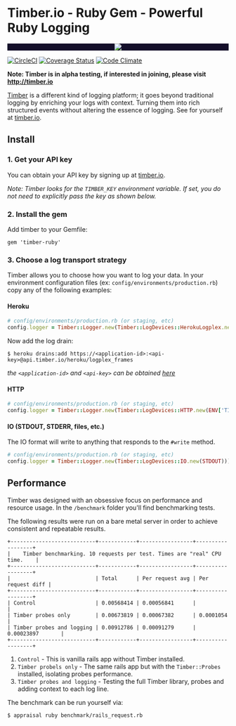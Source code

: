 # Timber.io - Ruby Gem - Powerful Ruby Logging

<p align="center" style="background: #140f2a;">
<a href="http://github.com/timberio/timber-ruby"><img src="http://res.cloudinary.com/timber/image/upload/c_scale,w_537/v1464797600/how-it-works_sfgfjp.gif" /></a>
</p>

[![CircleCI](https://circleci.com/gh/timberio/timber-ruby.svg?style=shield&circle-token=:circle-token)](https://circleci.com/gh/timberio/timber-ruby/tree/master)
[![Coverage Status](https://coveralls.io/repos/github/timberio/timber-ruby/badge.svg?branch=master)](https://coveralls.io/github/timberio/timber-ruby?branch=master)
[![Code Climate](https://codeclimate.com/github/timberio/timber-ruby/badges/gpa.svg)](https://codeclimate.com/github/timberio/timber-ruby)

**Note: Timber is in alpha testing, if interested in joining, please visit http://timber.io**


[Timber](http://timber.io) is a different kind of logging platform; it goes beyond traditional logging by enriching your logs with context. Turning them into rich structured events without altering the essence of logging. See for yourself at [timber.io](http://timber.io).

## Install

### 1. Get your API key

You can obtain your API key by signing up at [timber.io](http://timber.io).

*Note: Timber looks for the `TIMBER_KEY` environment variable. If set, you do not need to explicitly pass the key as shown below.*

### 2. Install the gem

Add timber to your Gemfile:

```
gem 'timber-ruby'
```

### 3. Choose a log transport strategy

Timber allows you to choose how you want to log your data. In your environment configuration files (ex: `config/environments/production.rb`) copy any of the following examples:

#### Heroku

```ruby
# config/environments/production.rb (or staging, etc)
config.logger = Timber::Logger.new(Timber::LogDevices::HerokuLogplex.new))
```

Now add the log drain:

```console
$ heroku drains:add https://<application-id>:<api-key>@api.timber.io/heroku/logplex_frames
```

*the `<application-id>` and `<api-key>` can be obtained [here](https://timber.io)*

#### HTTP

```ruby
# config/environments/production.rb (or staging, etc)
config.logger = Timber::Logger.new(Timber::LogDevices::HTTP.new(ENV['TIMBER_KEY']))) # Passing the ENV['TIMBER_KEY'] is optional, showing it for explicitness
```

#### IO (STDOUT, STDERR, files, etc.)

The IO format will write to anything that responds to the `#write` method.

```ruby
# config/environments/production.rb (or staging, etc)
config.logger = Timber::Logger.new(Timber::LogDevices::IO.new(STDOUT)))
```

## Performance

Timber was designed with an obsessive focus on performance and resource usage. In the `/benchmark` folder you'll find benchmarking tests.

The following results were run on a bare metal server in order to achieve consistent and repeatable results.

```console
+---------------------------+------------+-----------------+------------------+
|    Timber benchmarking. 10 requests per test. Times are "real" CPU time.    |
+---------------------------+------------+-----------------+------------------+
|                           | Total      | Per request avg | Per request diff |
+---------------------------+------------+-----------------+------------------+
| Control                   | 0.00568414 | 0.00056841      |                  |
| Timber probes only        | 0.00673819 | 0.00067382      | 0.0001054        |
| Timber probes and logging | 0.00912786 | 0.00091279      | 0.00023897       |
+---------------------------+------------+-----------------+------------------+
```

1. `Control` - This is vanilla rails app without Timber installed.
2. `Timber probels only` - The same rails app but with the `Timber::Probes` installed, isolating probes performance.
3. `Timber probes and logging` - Testing the full Timber library, probes and adding context to each log line.

The benchmark can be run yourself via:

```console
$ appraisal ruby benchmark/rails_request.rb
```
